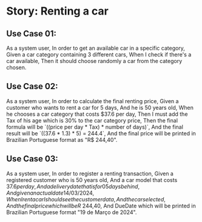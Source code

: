 # Story: Renting a car

## Use Case 01:

As a system user,
In order to get an available car in a specific category,
Given a car category containing 3 different cars,
When I check if there's a car available,
Then it should choose randomly a car from the category chosen.

## Use Case 02:

As a system user,
In order to calculate the final renting price,
Given a customer who wants to rent a car for 5 days,
And he is 50 years old,
When he chooses a car category that costs $37.6 per day,
Then I must add the Tax of his age which is 30% to the car category price,
Then the final formula will be `((price per day * Tax) * number of days)`,
And the final result will be `((37.6 * 1.3) * 5) = 244.4`,
And the final price will be printed in Brazilian Portuguese format as "R$ 244,40".

## Use Case 03:

As a system user,
In order to register a renting transaction,
Given a registered customer who is 50 years old,
And a car model that costs $37.6 per day,
And a delivery date that is for 05 days behind,
And given an actual date 14/03/2024,
When I rent a car I should see the customer data,
And the car selected,
And the final price which will be R$ 244,40,
And DueDate which will be printed in Brazilian Portuguese format "19 de Março de 2024".